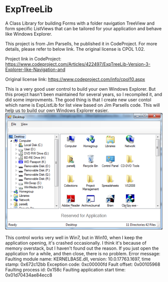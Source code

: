 # ExpTreeLib
A Class Library for building Forms with a folder navigation TreeView and form specific ListViews that can be tailored for your application and behave like Windows Explorer.

This project is from Jim Parsells, he published it in CodeProject.
For more details, please refer to below link.
The original license is CPOL 1.02.

Project link in CodeProject:
https://www.codeproject.com/Articles/422497/ExpTreeLib-Version-3-Explorer-like-Navigation-and

Original license link:
https://www.codeproject.com/info/cpol10.aspx

This is a very good user control to build your own Windows Explorer. But this proejct hasn't been maintained for several years, so I recompiled it, and did some improvments. The good thing is that I create new user contol which name is ExpListLib for list view based on Jim Parsells code. This will help us to build our own Windows Explorer easier.
![image](https://github.com/kaifuzi/ExpTreeLib/blob/main/ExpListLib_Demo.png)

This control works very well in Win7, but in Win10, when I keep the application opening, it's crashed occasionally. I think it's because of memory overstack, but I haven't found out the reason. If you just open the application for a while, and then close, there is no problem.
Error message:
Faulting module name: KERNELBASE.dll, version: 10.0.17763.1697, time stamp: 0x672c12bb
Exception code: 0xc00000fd
Fault offset: 0x00105968
Faulting process id: 0x158c
Faulting application start time: 0x01d70434ae84ecc8
